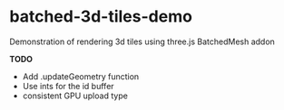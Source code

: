 # batched-3d-tiles-demo

Demonstration of rendering 3d tiles using three.js BatchedMesh addon

**TODO**
- Add .updateGeometry function
- Use ints for the id buffer
- consistent GPU upload type